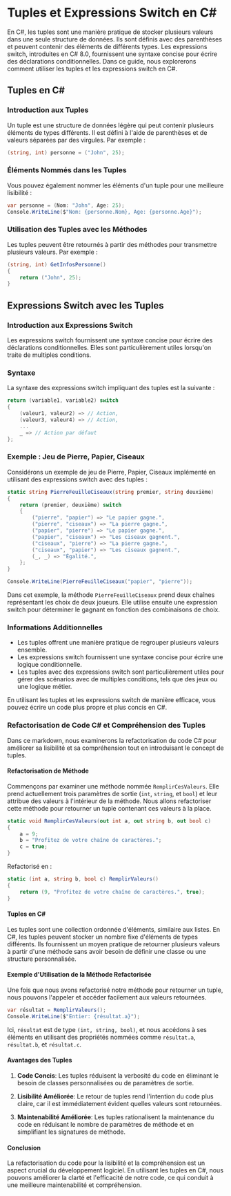 # Tuples et Expressions Switch en C#

En C#, les tuples sont une manière pratique de stocker plusieurs valeurs dans une seule structure de données. Ils sont définis avec des parenthèses et peuvent contenir des éléments de différents types. Les expressions switch, introduites en C# 8.0, fournissent une syntaxe concise pour écrire des déclarations conditionnelles. Dans ce guide, nous explorerons comment utiliser les tuples et les expressions switch en C#.

## Tuples en C#

### Introduction aux Tuples
Un tuple est une structure de données légère qui peut contenir plusieurs éléments de types différents. Il est défini à l'aide de parenthèses et de valeurs séparées par des virgules. Par exemple :
```csharp
(string, int) personne = ("John", 25);
```

### Éléments Nommés dans les Tuples
Vous pouvez également nommer les éléments d'un tuple pour une meilleure lisibilité :
```csharp
var personne = (Nom: "John", Age: 25);
Console.WriteLine($"Nom: {personne.Nom}, Age: {personne.Age}");
```

### Utilisation des Tuples avec les Méthodes
Les tuples peuvent être retournés à partir des méthodes pour transmettre plusieurs valeurs. Par exemple :
```csharp
(string, int) GetInfosPersonne()
{
    return ("John", 25);
}
```

## Expressions Switch avec les Tuples

### Introduction aux Expressions Switch
Les expressions switch fournissent une syntaxe concise pour écrire des déclarations conditionnelles. Elles sont particulièrement utiles lorsqu'on traite de multiples conditions.

### Syntaxe
La syntaxe des expressions switch impliquant des tuples est la suivante :
```csharp
return (variable1, variable2) switch
{
    (valeur1, valeur2) => // Action,
    (valeur3, valeur4) => // Action,
    ...
    _ => // Action par défaut
};
```

### Exemple : Jeu de Pierre, Papier, Ciseaux
Considérons un exemple de jeu de Pierre, Papier, Ciseaux implémenté en utilisant des expressions switch avec des tuples :

```csharp
static string PierreFeuilleCiseaux(string premier, string deuxième)
{
    return (premier, deuxième) switch
    {
        ("pierre", "papier") => "Le papier gagne.",
        ("pierre", "ciseaux") => "La pierre gagne.",
        ("papier", "pierre") => "Le papier gagne.",
        ("papier", "ciseaux") => "Les ciseaux gagnent.",
        ("ciseaux", "pierre") => "La pierre gagne.",
        ("ciseaux", "papier") => "Les ciseaux gagnent.",
        (_, _) => "Égalité.",
    };
}

Console.WriteLine(PierreFeuilleCiseaux("papier", "pierre"));
```

Dans cet exemple, la méthode `PierreFeuilleCiseaux` prend deux chaînes représentant les choix de deux joueurs. Elle utilise ensuite une expression switch pour déterminer le gagnant en fonction des combinaisons de choix.

### Informations Additionnelles
- Les tuples offrent une manière pratique de regrouper plusieurs valeurs ensemble.
- Les expressions switch fournissent une syntaxe concise pour écrire une logique conditionnelle.
- Les tuples avec des expressions switch sont particulièrement utiles pour gérer des scénarios avec de multiples conditions, tels que des jeux ou une logique métier.

En utilisant les tuples et les expressions switch de manière efficace, vous pouvez écrire un code plus propre et plus concis en C#.

### Refactorisation de Code C# et Compréhension des Tuples

Dans ce markdown, nous examinerons la refactorisation du code C# pour améliorer sa lisibilité et sa compréhension tout en introduisant le concept de tuples.

#### Refactorisation de Méthode

Commençons par examiner une méthode nommée `RemplirCesValeurs`. Elle prend actuellement trois paramètres de sortie (`int`, `string`, et `bool`) et leur attribue des valeurs à l'intérieur de la méthode. Nous allons refactoriser cette méthode pour retourner un tuple contenant ces valeurs à la place.

```csharp
static void RemplirCesValeurs(out int a, out string b, out bool c)
{
    a = 9;
    b = "Profitez de votre chaîne de caractères.";
    c = true;
}
```

Refactorisé en :

```csharp
static (int a, string b, bool c) RemplirValeurs()
{
    return (9, "Profitez de votre chaîne de caractères.", true);
}
```

#### Tuples en C#

Les tuples sont une collection ordonnée d'éléments, similaire aux listes. En C#, les tuples peuvent stocker un nombre fixe d'éléments de types différents. Ils fournissent un moyen pratique de retourner plusieurs valeurs à partir d'une méthode sans avoir besoin de définir une classe ou une structure personnalisée.

#### Exemple d'Utilisation de la Méthode Refactorisée

Une fois que nous avons refactorisé notre méthode pour retourner un tuple, nous pouvons l'appeler et accéder facilement aux valeurs retournées.

```csharp
var résultat = RemplirValeurs();
Console.WriteLine($"Entier: {résultat.a}");
```

Ici, `résultat` est de type `(int, string, bool)`, et nous accédons à ses éléments en utilisant des propriétés nommées comme `résultat.a`, `résultat.b`, et `résultat.c`.

#### Avantages des Tuples

1. **Code Concis**: Les tuples réduisent la verbosité du code en éliminant le besoin de classes personnalisées ou de paramètres de sortie.
   
2. **Lisibilité Améliorée**: Le retour de tuples rend l'intention du code plus claire, car il est immédiatement évident quelles valeurs sont retournées.

3. **Maintenabilité Améliorée**: Les tuples rationalisent la maintenance du code en réduisant le nombre de paramètres de méthode et en simplifiant les signatures de méthode.

#### Conclusion

La refactorisation du code pour la lisibilité et la compréhension est un aspect crucial du développement logiciel. En utilisant les tuples en C#, nous pouvons améliorer la clarté et l'efficacité de notre code, ce qui conduit à une meilleure maintenabilité et compréhension.